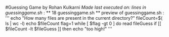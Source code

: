 #Guessing Game by Rohan Kulkarni
*Made last executed on:*
*lines in guessinggame.sh* : ** 18 guessinggame.sh **
preview of guessinggame.sh :
''' echo "How many files are present in the current directory?"
fileCount=$( ls | wc -l)
echo $fileCount
flag=1
while [ $flag -gt 0 ]
do
	read fileGuess
	if [[ $fileCount -lt $fileGuess ]]
	then
		echo "too high!" '''
